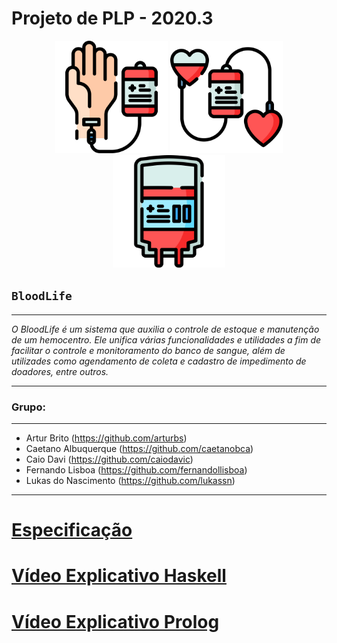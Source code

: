 # **Projeto de PLP - 2020.3**
<p  align="center">
     <img  src="./img/038-transfusion.svg"  heigth="80"  width="180"/>
     <img  src="./img/005-blood-donation.svg"  heigth="80"  width="180"/>
     <img  src="./img/036-blood-bag.svg"  heigth="80"  width="180"/>
<p/>

## **`BloodLife`**
---
*O BloodLife é um sistema que auxilia o controle de estoque e manutenção de um hemocentro. Ele unifica várias funcionalidades e utilidades a fim de facilitar o controle e monitoramento do banco de sangue, além de utilizades como agendamento de coleta e cadastro de impedimento de doadores, entre outros.*

---
### Grupo:
---
* Artur Brito (https://github.com/arturbs)
* Caetano Albuquerque (https://github.com/caetanobca)
* Caio Davi (https://github.com/caiodavic)
* Fernando Lisboa (https://github.com/fernandollisboa)
* Lukas do Nascimento (https://github.com/lukassn)

---
# [Especificação](https://docs.google.com/document/d/1JNRNlHbjwj-HJhO-UjUqoyT4cKTxpHdYI1Cs2WvYIXQ/edit?usp=sharing)
# [Vídeo Explicativo Haskell](https://youtu.be/hwUGltLfQto)
# [Vídeo Explicativo Prolog](youtube.com)
